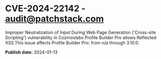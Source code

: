 # CVE-2024-22142 - audit@patchstack.com

Improper Neutralization of Input During Web Page Generation ('Cross-site Scripting') vulnerability in Cozmoslabs Profile Builder Pro allows Reflected XSS.This issue affects Profile Builder Pro: from n/a through 3.10.0.



**Publish date:** 2024-01-13
